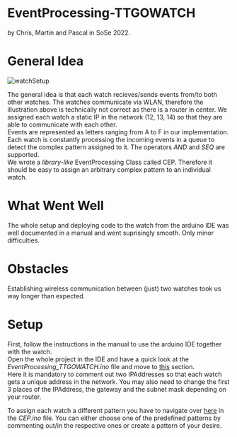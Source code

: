 # EventProcessing-TTGOWATCH

by Chris, Martin and Pascal in SoSe 2022.


# General Idea
![watchSetup](https://user-images.githubusercontent.com/84461357/179754101-7df50dd0-cc32-444d-8d6f-cb290eda0b86.JPG)

The general idea is that each watch recieves/sends events from/to both other watches. The watches communicate via WLAN, therefore the illustration above is technically not correct as there is a router in center. We assigned each watch a static IP in the network (12, 13, 14) so that they are able to communicate with each other.  
Events are represented as letters ranging from A to F in our implementation. Each watch is constantly processing the incoming events in a queue to detect the complex pattern assigned to it. The operators _AND_ and _SEQ_ are supported.  
We wrote a _library-like_ EventProcessing Class called CEP. Therefore it should be easy to assign an arbitrary complex pattern to an individual watch.


# What Went Well
The whole setup and deploying code to the watch from the arduino IDE was well documented in a manual and went suprisingly smooth. Only minor difficulties.


# Obstacles
Establishing wireless communication between (just) two watches took us way longer than expected. 


# Setup
First, follow the instructions in the manual to use the arduino IDE together with the watch.  
Open the whole project in the IDE and have a quick look at the _EventProcessing_TTGOWATCH.ino_ file and move to [this](https://github.com/reuterma24/EventProcessing-TTGOWATCH/blob/59c1df0fea0641a8e6914c44a1d574a6165ffd08/EventProcessing_TTGOWATCH.ino#L14-L19) section.  
Here it is mandatory to comment out two IPAddresses so that each watch gets a unique address in the network. You may also need to change the first 3 places of the IPAddress, the gateway and the subnet mask depending on your router.
  
To assign each watch a different pattern you have to navigate over [here](https://github.com/reuterma24/EventProcessing-TTGOWATCH/blob/2c32c4b20f21b82e40b3754daf2be002b74c8a8d/CEP.ino#L173-L180) in the _CEP.ino_ file. 
You can either choose one of the predefined patterns by commenting out/in the respective ones or create a pattern of your desire.
